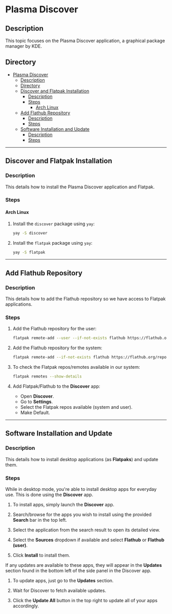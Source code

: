 # Plasma Discover

## Description

This topic focuses on the Plasma Discover application, a graphical package manager by KDE.

## Directory

- [Plasma Discover](#plasma-discover)
  - [Description](#description)
  - [Directory](#directory)
  - [Discover and Flatpak Installation](#discover-and-flatpak-installation)
    - [Description](#description-1)
    - [Steps](#steps)
      - [Arch Linux](#arch-linux)
  - [Add Flathub Repository](#add-flathub-repository)
    - [Description](#description-2)
    - [Steps](#steps-1)
  - [Software Installation and Update](#software-installation-and-update)
    - [Description](#description-3)
    - [Steps](#steps-2)

---

## Discover and Flatpak Installation

### Description

This details how to install the Plasma Discover application and Flatpak.

### Steps

#### Arch Linux

1. Install the `discover` package using `yay`:

    ```sh
    yay -S discover
    ```

2. Install the `flatpak` package using `yay`:

    ```sh
    yay -S flatpak
    ```

---

## Add Flathub Repository

### Description

This details how to add the Flathub repository so we have access to Flatpak applications.

### Steps

1. Add the Flathub repository for the user:

    ```sh
    flatpak remote-add --user --if-not-exists flathub https://flathub.org/repo/flathub.flatpakrepo
    ```

2. Add the Flathub repository for the system:

    ```sh
    flatpak remote-add --if-not-exists flathub https://flathub.org/repo/flathub.flatpakrepo
    ```

3. To check the Flatpak repos/remotes available in our system:

    ```sh
    flatpak remotes --show-details
    ```

4. Add Flatpak/Flathub to the **Discover** app:

   - Open **Discover**.
   - Go to **Settings**.
   - Select the Flatpak repos available (system and user).
   - Make Default.

---

## Software Installation and Update

### Description

This details how to install desktop applications (as **Flatpaks**) and update them.

### Steps

While in desktop mode, you're able to install desktop apps for everyday use. This is done using the **Discover** app.

1. To install apps, simply launch the **Discover** app.

2. Search/browse for the apps you wish to install using the provided **Search** bar in the top left.

3. Select the application from the search result to open its detailed view.

4. Select the **Sources** dropdown if available and select **Flathub** or **Flathub (user)**.

5. Click **Install** to install them.

If any updates are available to these apps, they will appear in the **Updates** section found in the bottom left of the side panel in the Discover app.

1. To update apps, just go to the **Updates** section.

2. Wait for Discover to fetch available updates.

3. Click the **Update All** button in the top right to update all of your apps accordingly.
